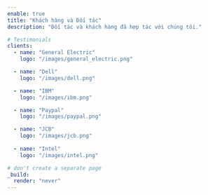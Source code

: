 ```yaml
---
enable: true
title: "Khách hàng và Đối tác"
description: "Đối tác và khách hàng đã hợp tác với chúng tôi."

# Testimonials
clients:
  - name: "General Electric"
    logo: "/images/general_electric.png"

  - name: "Dell"
    logo: "/images/dell.png"

  - name: "IBM"
    logo: "/images/ibm.png"

  - name: "Paypal"
    logo: "/images/paypal.png"

  - name: "JCB"
    logo: "/images/jcb.png"
    
  - name: "Intel"
    logo: "/images/intel.png"

# don't create a separate page
_build:
  render: "never"
---
```

